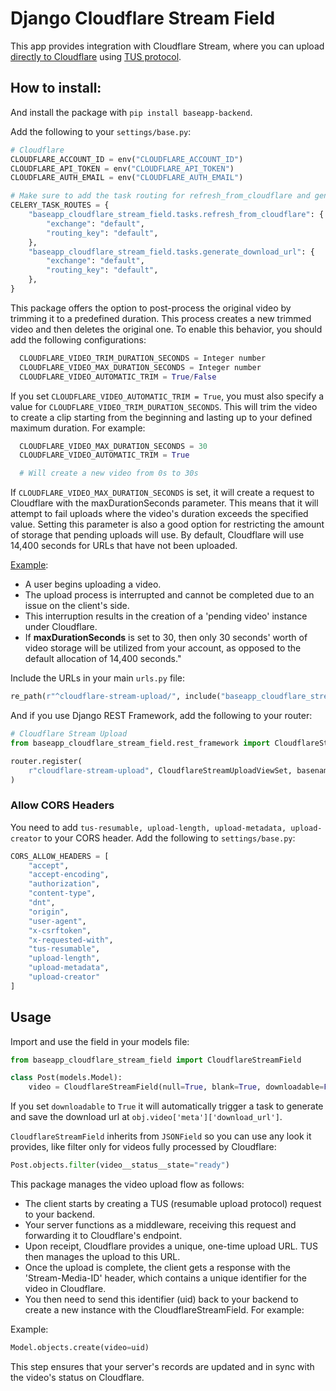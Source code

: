 # Django Cloudflare Stream Field

This app provides integration with Cloudflare Stream, where you can upload [directly to Cloudflare](https://developers.cloudflare.com/stream/uploading-videos/direct-creator-uploads/) using [TUS protocol](https://tus.io/).

## How to install:

And install the package with `pip install baseapp-backend`.

Add the following to your `settings/base.py`:

```python
# Cloudflare
CLOUDFLARE_ACCOUNT_ID = env("CLOUDFLARE_ACCOUNT_ID")
CLOUDFLARE_API_TOKEN = env("CLOUDFLARE_API_TOKEN")
CLOUDFLARE_AUTH_EMAIL = env("CLOUDFLARE_AUTH_EMAIL")

# Make sure to add the task routing for refresh_from_cloudflare and generate_download_url
CELERY_TASK_ROUTES = {
    "baseapp_cloudflare_stream_field.tasks.refresh_from_cloudflare": {
        "exchange": "default",
        "routing_key": "default",
    },
    "baseapp_cloudflare_stream_field.tasks.generate_download_url": {
        "exchange": "default",
        "routing_key": "default",
    },
}
```

This package offers the option to post-process the original video by trimming it to a predefined duration. This process creates a new trimmed video and then deletes the original one. To enable this behavior, you should add the following configurations:

```python
  CLOUDFLARE_VIDEO_TRIM_DURATION_SECONDS = Integer number
  CLOUDFLARE_VIDEO_MAX_DURATION_SECONDS = Integer number
  CLOUDFLARE_VIDEO_AUTOMATIC_TRIM = True/False
```

If you set ```CLOUDFLARE_VIDEO_AUTOMATIC_TRIM = True```, you must also specify a value for ```CLOUDFLARE_VIDEO_TRIM_DURATION_SECONDS```. This will trim the video to create a clip starting from the beginning and lasting up to your defined maximum duration. For example:

```python
  CLOUDFLARE_VIDEO_MAX_DURATION_SECONDS = 30
  CLOUDFLARE_VIDEO_AUTOMATIC_TRIM = True

  # Will create a new video from 0s to 30s
```

If ```CLOUDFLARE_VIDEO_MAX_DURATION_SECONDS``` is set, it will create a request to Cloudflare with the maxDurationSeconds parameter. This means that it will attempt to fail uploads where the video's duration exceeds the specified value. Setting this parameter is also a good option for restricting the amount of storage that pending uploads will use. By default, Cloudflare will use 14,400 seconds for URLs that have not been uploaded.

[Example](https://community.cloudflare.com/t/pending-videos-taking-up-a-large-amount-of-storage-quota/327634):

- A user begins uploading a video.
- The upload process is interrupted and cannot be completed due to an issue on the client's side.
- This interruption results in the creation of a 'pending video' instance under Cloudflare.
- If **maxDurationSeconds** is set to 30, then only 30 seconds' worth of video storage will be utilized from your account, as opposed to the default allocation of 14,400 seconds."

Include the URLs in your main `urls.py` file:

```python
re_path(r"^cloudflare-stream-upload/", include("baseapp_cloudflare_stream_field.urls")),
```

And if you use Django REST Framework, add the following to your router:

```python
# Cloudflare Stream Upload
from baseapp_cloudflare_stream_field.rest_framework import CloudflareStreamUploadViewSet

router.register(
    r"cloudflare-stream-upload", CloudflareStreamUploadViewSet, basename="cloudflare-stream-upload"
)
```

### Allow CORS Headers

You need to add `tus-resumable, upload-length, upload-metadata, upload-creator` to your CORS header. Add the following to `settings/base.py`:

```python
CORS_ALLOW_HEADERS = [
    "accept",
    "accept-encoding",
    "authorization",
    "content-type",
    "dnt",
    "origin",
    "user-agent",
    "x-csrftoken",
    "x-requested-with",
    "tus-resumable",
    "upload-length",
    "upload-metadata",
    "upload-creator"
]
```

## Usage

Import and use the field in your models file:

```python
from baseapp_cloudflare_stream_field import CloudflareStreamField

class Post(models.Model):
    video = CloudflareStreamField(null=True, blank=True, downloadable=False)
```

If you set `downloadable` to `True` it will automatically trigger a task to generate and save the download url at `obj.video['meta']['download_url']`.

`CloudflareStreamField` inherits from `JSONField` so you can use any look it provides, like filter only for videos fully processed by Cloudflare:

```python
Post.objects.filter(video__status__state="ready")
```


This package manages the video upload flow as follows:

- The client starts by creating a TUS (resumable upload protocol) request to your backend.
- Your server functions as a middleware, receiving this request and forwarding it to Cloudflare's endpoint.
- Upon receipt, Cloudflare provides a unique, one-time upload URL. TUS then manages the upload to this URL.
- Once the upload is complete, the client gets a response with the 'Stream-Media-ID' header, which contains a unique identifier for the video in Cloudflare.
- You then need to send this identifier (uid) back to your backend to create a new instance with the CloudflareStreamField. For example:

Example:

```python
Model.objects.create(video=uid)
````

This step ensures that your server's records are updated and in sync with the video's status on Cloudflare. 